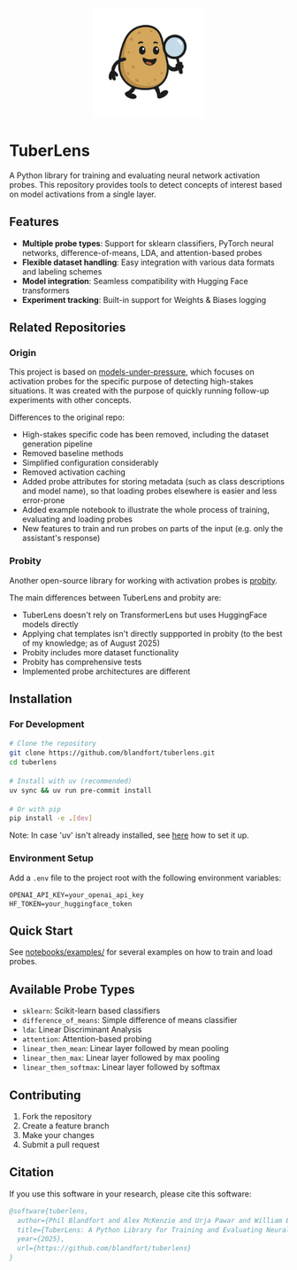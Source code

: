 <div align="center">
  <img src="assets/tuberlens_logo.png" alt="TuberLens Logo" width="200"/>
</div>

# TuberLens

A Python library for training and evaluating neural network activation probes.
This repository provides tools to detect concepts of interest based on model activations from a single layer.

## Features

- **Multiple probe types**: Support for sklearn classifiers, PyTorch neural networks, difference-of-means, LDA, and attention-based probes
- **Flexible dataset handling**: Easy integration with various data formats and labeling schemes
- **Model integration**: Seamless compatibility with Hugging Face transformers
- **Experiment tracking**: Built-in support for Weights & Biases logging

## Related Repositories

### Origin

This project is based on [models-under-pressure](https://github.com/arrrlex/models-under-pressure),
which focuses on activation probes for the specific purpose of detecting high-stakes situations.
It was created with the purpose of quickly running follow-up experiments with other concepts.

Differences to the original repo:

- High-stakes specific code has been removed, including the dataset generation pipeline
- Removed baseline methods
- Simplified configuration considerably
- Removed activation caching
- Added probe attributes for storing metadata (such as class descriptions and model name), so that loading probes elsewhere is easier and less error-prone
- Added example notebook to illustrate the whole process of training, evaluating and loading probes
- New features to train and run probes on parts of the input (e.g. only the assistant's response)

### Probity

Another open-source library for working with activation probes is [probity](https://github.com/curt-tigges/probity).

The main differences between TuberLens and probity are:

- TuberLens doesn't rely on TransformerLens but uses HuggingFace models directly
- Applying chat templates isn't directly suppported in probity (to the best of my knowledge; as of August 2025)
- Probity includes more dataset functionality
- Probity has comprehensive tests
- Implemented probe architectures are different

## Installation

### For Development
```bash
# Clone the repository
git clone https://github.com/blandfort/tuberlens.git
cd tuberlens

# Install with uv (recommended)
uv sync && uv run pre-commit install

# Or with pip
pip install -e .[dev]
```

Note: In case 'uv' isn't already installed, see [here](https://docs.astral.sh/uv/getting-started/installation) how to set it up.


### Environment Setup
Add a `.env` file to the project root with the following environment variables:
```
OPENAI_API_KEY=your_openai_api_key
HF_TOKEN=your_huggingface_token
```

## Quick Start

See [notebooks/examples/](notebooks/examples/) for several examples on how to train and load probes.


## Available Probe Types

- `sklearn`: Scikit-learn based classifiers
- `difference_of_means`: Simple difference of means classifier
- `lda`: Linear Discriminant Analysis
- `attention`: Attention-based probing
- `linear_then_mean`: Linear layer followed by mean pooling
- `linear_then_max`: Linear layer followed by max pooling
- `linear_then_softmax`: Linear layer followed by softmax

## Contributing

1. Fork the repository
2. Create a feature branch
3. Make your changes
4. Submit a pull request

## Citation

If you use this software in your research, please cite this software:

```bibtex
@software{tuberlens,
  author={Phil Blandfort and Alex McKenzie and Urja Pawar and William Bankes},
  title={TuberLens: A Python Library for Training and Evaluating Neural Network Activation Probes},
  year={2025},
  url={https://github.com/blandfort/tuberlens}
}
```
